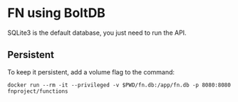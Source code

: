 # FN using BoltDB

SQLite3 is the default database, you just need to run the API.

## Persistent

To keep it persistent, add a volume flag to the command:

```
docker run --rm -it --privileged -v $PWD/fn.db:/app/fn.db -p 8080:8080 fnproject/functions
```
